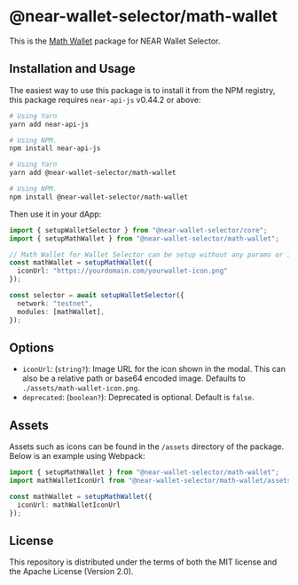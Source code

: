 # @near-wallet-selector/math-wallet

This is the [Math Wallet](https://chrome.google.com/webstore/detail/math-wallet/afbcbjpbpfadlkmhmclhkeeodmamcflc) package for NEAR Wallet Selector.

## Installation and Usage

The easiest way to use this package is to install it from the NPM registry, this package requires `near-api-js` v0.44.2 or above:

```bash
# Using Yarn
yarn add near-api-js

# Using NPM.
npm install near-api-js
```

```bash
# Using Yarn
yarn add @near-wallet-selector/math-wallet

# Using NPM.
npm install @near-wallet-selector/math-wallet
```

Then use it in your dApp:

```ts
import { setupWalletSelector } from "@near-wallet-selector/core";
import { setupMathWallet } from "@near-wallet-selector/math-wallet";

// Math Wallet for Wallet Selector can be setup without any params or it can take one optional param.
const mathWallet = setupMathWallet({
  iconUrl: "https://yourdomain.com/yourwallet-icon.png"
});

const selector = await setupWalletSelector({
  network: "testnet",
  modules: [mathWallet],
});
```

## Options

- `iconUrl`: (`string?`): Image URL for the icon shown in the modal. This can also be a relative path or base64 encoded image. Defaults to `./assets/math-wallet-icon.png`.
- `deprecated`: (`boolean?`): Deprecated is optional. Default is `false`.

## Assets

Assets such as icons can be found in the `/assets` directory of the package. Below is an example using Webpack:

```ts
import { setupMathWallet } from "@near-wallet-selector/math-wallet";
import mathWalletIconUrl from "@near-wallet-selector/math-wallet/assets/math-wallet-icon.png";

const mathWallet = setupMathWallet({
  iconUrl: mathWalletIconUrl
});
```

## License

This repository is distributed under the terms of both the MIT license and the Apache License (Version 2.0).
